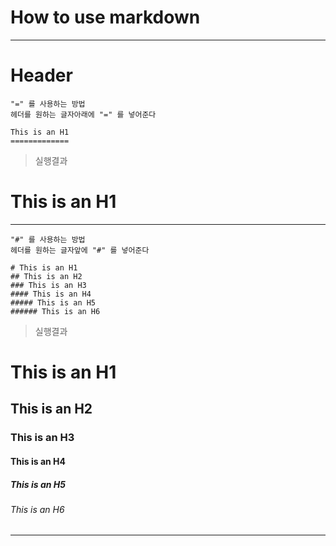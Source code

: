 # How to use markdown

------------------
# Header

```
"=" 를 사용하는 방법
헤더를 원하는 글자아래에 "=" 를 넣어준다

This is an H1
=============
```

> 실행결과

This is an H1
========

------------------

```
"#" 를 사용하는 방법
헤더를 원하는 글자앞에 "#" 를 넣어준다

# This is an H1
## This is an H2
### This is an H3
#### This is an H4
##### This is an H5
###### This is an H6
```

> 실행결과

# This is an H1
## This is an H2
### This is an H3
#### This is an H4
##### This is an H5
###### This is an H6

------------------